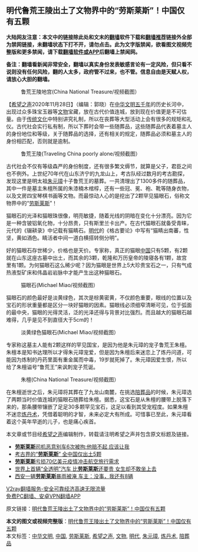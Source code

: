  <h2>明代鲁荒王陵出土了文物界中的“劳斯莱斯”！中国仅有五颗</h2> <p class="notice"><b>大陆网友注意：本文中的链接除此处和文末的<a href="https://github.com/bannedbook/fanqiang" >翻墙</a>软件下载和<a href="https://github.com/killgcd/justmysocks/blob/master/README.md">翻墙推荐</a>链接外全部为禁网链接，未翻墙状态下打不开，请勿点击。此为文字版禁闻，欲看图文视频完整版和更多禁闻，请下载<a href="https://github.com/bannedbook/fanqiang">翻墙软件或APP</a>后翻墙上禁闻网。</p><p>备注：翻墙看新闻非常安全，翻墙以真实身份发表敏感言论有一定风险，但只看不说则没有任何风险，翻的人太多，政府管不过来，也不管。信息自由是天赋人权，请放心大胆的翻墙。</b></p>  <div class="entry"> <figure><figcaption>鲁荒王陵地宫(China National Treasure/视频截图）</figcaption></figure> <p>【<span class='wp_keywordlink_affiliate'><a href="https://www.soundofhope.org" title="希望之声" target="_blank">希望之声</a></span>2020年11月28日】（编辑：郭晓）在<a href="https://www.bannedbook.org/bnews/tag/%E4%B8%AD%E5%8D%8E%E6%96%87%E6%98%8E/" class="st_tag internal_tag" rel="tag" title="标签 中华文明 下的日志">中华文明</a><span class='wp_keywordlink'><a href="https://www.bannedbook.org/forum24/topic769.html" title="上下五千年历史真貌" target="_blank">五千年</a></span>的历史长河中，出现过众多珠宝玉器等<a href="https://www.bannedbook.org/bnews/tag/%e6%96%87%e7%89%a9/" class="st_tag internal_tag" rel="tag" title="标签 文物 下的日志">文物</a>宝藏，放在古代价值连城，放到现在价值更是不可估量。由于<span class='wp_keywordlink_affiliate'><a href="https://www.bannedbook.org/bnews/tculture/" title="传统文化" target="_blank">传统文化</a></span>中特别讲究礼制，所以在丧葬等大型活动上会有很多的规矩和礼仪。古代社会实行私有制，所以下葬时会带一些随葬品，这些随葬品代表着墓主人的身份地位和等级，关于随葬品的选择，还有相关的规定，随葬品必须和墓主人的身份相匹配，否则就是逾制。</p> <figure><figcaption>鲁荒王陵(Traveling China poorly alone/视频截图）</figcaption></figure> <p>古代社会不仅有等级森严的身份制度，还有很多繁文缛节，就算是父子，君臣之间也不例外。上世纪70年代在山东济宁的九龙山上，考古队经过数月的考古勘探，发现这里是明太祖<a href="https://www.bannedbook.org/bnews/tag/%e6%9c%b1%e5%85%83%e7%92%8b/" class="st_tag internal_tag" rel="tag" title="标签 朱元璋 下的日志">朱元璋</a>十子鲁荒王的墓葬。一共清理出了1300多件的随葬品，其中一件是墓主朱檀所属的朱漆楠木棺椁，还有一些冠、冕、袍、靴等随身衣物，以及文房四宝琴棋书画等文物。而最惊动人心的是挖出了2颗罕见猫眼石，俗称文物界中的“<a href="https://www.bannedbook.org/bnews/tag/%E5%8A%B3%E6%96%AF%E8%8E%B1%E6%96%AF/" class="st_tag internal_tag" rel="tag" title="标签 劳斯莱斯 下的日志">劳斯莱斯</a>”！</p>  <p>猫眼石的光泽和猫眼珠很像，明亮敏捷，随着光线的阴暗在变化十分漂亮。因为它是一种含铍铝氧化物，十分昂贵，只有斯里兰卡出产。在古代猫眼石就备受青睐，元代的《辍耕录》中记载有猫睛石。<a href="https://www.bannedbook.org/bnews/tag/%e6%98%8e%e4%bb%a3/" class="st_tag internal_tag" rel="tag" title="标签 明代 下的日志">明代</a>的《格古要论》中写有“猫睛出南蕃，性坚，黄如酒色。睛活者中间一道白横搭转侧分明”。</p> <p>好的猫眼石存世稀少，价格也是天价。专家称，真正的猫眼<span class='wp_keywordlink_affiliate'><a href="https://www.bannedbook.org/" title="中国" target="_blank">中国</a></span>只有5颗，有2颗就在山东这座古墓中出土，而其余的3颗，乾隆和万历皇帝的陵寝各有1颗，故宫里有1颗。为何猫眼石这么稀少呢？因为猫眼是世界上5大珍贵宝石之一，只有气成热液型矿床和伟晶岩岩脉中才能产生出这种猫眼石。</p>  <figure><figcaption>猫眼石(Michael Miao/视频截图）</figcaption></figure> <p>猫眼石的颜色最好是淡黄绿色，其次是棕黄密黄，不仅颜色重要，眼线的位置以及宝石的形状重量都是区分一块好猫眼的因素。猫眼线必须细窄清晰可见，位于弧面的最中央，猫眼的光得灵活，泛的光泽还得与背景对比强烈。而且越大的猫眼石越难得，几乎是见不到直径大于5cm的！</p> <figure><figcaption>淡黄绿色猫眼石(Michael Miao/视频截图）</figcaption></figure> <p>专家称这墓主人能有2颗这样的罕见国宝，是因为他是朱元璋的宠子鲁荒王朱檀。朱檀本是知书达理所以才得朱元璋宠爱，但是因为朱檀后来迷恋上了炼丹问道，可能因为炼制的丹药里面有重金属而中毒，19岁就死掉了。朱元璋因爱生恨，所以给了朱檀谥号“鲁荒王”来讽刺宠子荒诞。</p>  <figure><figcaption>朱檀(China National Treasure/视频截图）</figcaption></figure> <p>在朱檀逝世之后，朱元璋将其葬在了九龙山南麓，在挑选<a href="https://www.bannedbook.org/bnews/tag/%e9%99%aa%e8%91%ac%e5%93%81/" class="st_tag internal_tag" rel="tag" title="标签 陪葬品 下的日志">陪葬品</a>的时候，朱元璋选了两颗当时价值连城的猫眼石随葬给朱檀。据悉，这宝石是从朱檀的腰带上脱落下来的，那条腰带镶嵌了足足30多颗罕见宝石，这足以看到其受宠程度。如果朱檀不迷恋<a href="https://www.bannedbook.org/bnews/tag/%e7%82%bc%e4%b8%b9%e6%9c%af/" class="st_tag internal_tag" rel="tag" title="标签 炼丹术 下的日志">炼丹术</a>，凭借着聪明的才智，未来必定大有所成。可惜事已至此，朱元璋看着这个英年早逝的儿子，也是痛心疾首。</p> <p>本文章或节目经<a href="https://www.bannedbook.org/bnews/tag/%e5%b8%8c%e6%9c%9b%e4%b9%8b%e5%a3%b0/" class="st_tag internal_tag" rel="tag" title="标签 希望之声 下的日志">希望之声</a>编辑制作，转载请注明希望之声并包含原文标题及链接。</p>  <ul class='op-related-articles' title='相关阅读'> <li><a href='https://www.bannedbook.org/bnews/baitai/20201016/1414868.html' target='_blank'><b>劳斯莱斯</b>司机恶意别车6次被拘:他赔不起 应该让我</a></li> <li><a href='https://www.bannedbook.org/bnews/funmedia/20200916/1397494.html' target='_blank'>考古界的“<b>劳斯莱斯</b>” 全中国仅出土5颗</a></li> <li><a href='https://www.bannedbook.org/bnews/baitai/20200828/1387247.html' target='_blank'><b>劳斯莱斯</b>亏损70亿美元疫情冲击航空旅行需求</a></li> <li><a href='https://www.bannedbook.org/bnews/funmedia/20200716/1361705.html' target='_blank'>世界上首辆“全透明”汽车 比<b>劳斯莱斯</b>还要贵 女生却不敢坐上去</a></li> <li><a href='https://www.bannedbook.org/bnews/baitai/20200714/1360619.html' target='_blank'>西安一辆<b>劳斯莱斯</b>暴雨被淹 车主：没事，我还有8辆</a></li> </ul> <p class="texttj"> <a href="https://www.bannedbook.org/forum23/topic22702.html" target="_blank">V2ray翻墙服务-安全可靠经济高速无限流量</a><br/> <a href="https://github.com/bannedbook/fanqiang/wiki/%E7%A6%81%E9%97%BB%E7%BD%91%E5%AE%89%E5%8D%93%E7%BF%BB%E5%A2%99%E6%96%B0%E9%97%BBAPP" target="_blank">免费PC翻墙、安卓VPN翻墙APP</a></p><p>原文链接：<a class="src_link"  href="https://www.soundofhope.org/post/446017" target="_blank">明代鲁荒王陵出土了文物界中的“劳斯莱斯”！中国仅有五颗</a></p><a name='sharetosocial'></a>       <div><b>本文的图文或视频完整版</b>：<a href='https://www.bannedbook.org/bnews/comments/20201129/1438896.html'>明代鲁荒王陵出土了文物界中的“劳斯莱斯”！中国仅有五颗</a></div>  </div><!--END ENTRY--> <div class="postfooter"> <div>本文标签：<a href="https://www.bannedbook.org/bnews/tag/%E4%B8%AD%E5%8D%8E%E6%96%87%E6%98%8E/" rel="tag">中华文明</a>, <a href="https://www.bannedbook.org/bnews/tag/%E4%B8%AD%E5%9B%BD/" rel="tag">中国</a>, <a href="https://www.bannedbook.org/bnews/tag/%E5%8A%B3%E6%96%AF%E8%8E%B1%E6%96%AF/" rel="tag">劳斯莱斯</a>, <a href="https://www.bannedbook.org/bnews/tag/%e5%b8%8c%e6%9c%9b%e4%b9%8b%e5%a3%b0/" rel="tag">希望之声</a>, <a href="https://www.bannedbook.org/bnews/tag/%e6%96%87%e7%89%a9/" rel="tag">文物</a>, <a href="https://www.bannedbook.org/bnews/tag/%e6%98%8e%e4%bb%a3/" rel="tag">明代</a>, <a href="https://www.bannedbook.org/bnews/tag/%e6%9c%b1%e5%85%83%e7%92%8b/" rel="tag">朱元璋</a>, <a href="https://www.bannedbook.org/bnews/tag/%e7%82%bc%e4%b8%b9%e6%9c%af/" rel="tag">炼丹术</a>, <a href="https://www.bannedbook.org/bnews/tag/%e9%99%aa%e8%91%ac%e5%93%81/" rel="tag">陪葬品</a></div>  </div><!--END POSTFOOTER--> 
